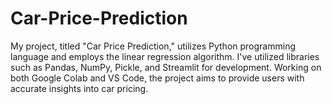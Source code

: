 # Car-Price-Prediction
My project, titled "Car Price Prediction," utilizes Python programming language and employs the linear regression algorithm. I've utilized libraries such as Pandas, NumPy, Pickle, and Streamlit for development. Working on both Google Colab and VS Code, the project aims to provide users with accurate insights into car pricing. 

